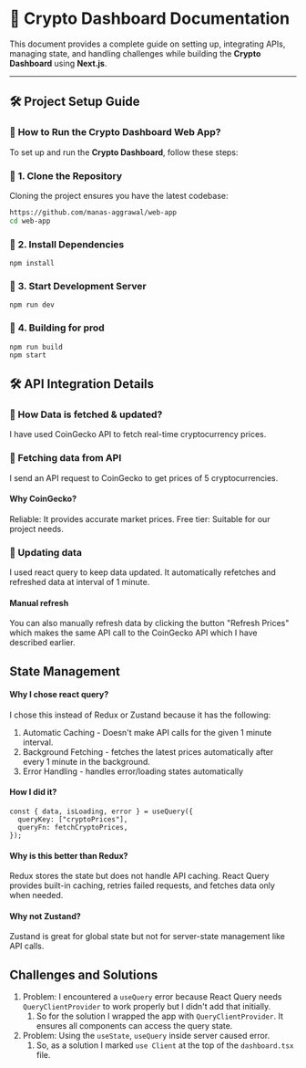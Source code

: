 # 📘 Crypto Dashboard Documentation  

This document provides a complete guide on setting up, integrating APIs, managing state, and handling challenges while building the **Crypto Dashboard** using **Next.js**.  

---

## 🛠️ Project Setup Guide  

### 📌 **How to Run the Crypto Dashboard Web App?**  

To set up and run the **Crypto Dashboard**, follow these steps:

### 🔹 **1. Clone the Repository**  
Cloning the project ensures you have the latest codebase:  
```sh
https://github.com/manas-aggrawal/web-app
cd web-app
```
### 🔹 **2. Install Dependencies** 
```
npm install
```

### 🔹 **3. Start Development Server** 
```
npm run dev
```

### 🔹 **4. Building for prod** 
```
npm run build
npm start
```

## 🛠️ API Integration Details

### 📌 How Data is fetched & updated?
I have used CoinGecko API to fetch real-time cryptocurrency prices.

### 🔹 Fetching data from API
I send an API request to CoinGecko to get prices of 5 cryptocurrencies.

#### Why CoinGecko?
Reliable: It provides accurate market prices.
Free tier: Suitable for our project needs.

### 📌 Updating data
I used react query to keep data updated. It automatically refetches and refreshed data at interval of 1 minute.

#### Manual refresh
You can also manually refresh data by clicking the button "Refresh Prices" which makes the same API call to the CoinGecko API which I have described earlier.

## State Management
#### Why I chose react query?
I chose this instead of Redux or Zustand because it has the following:
1. Automatic Caching - Doesn't make API calls for the given 1 minute interval.
2. Background Fetching - fetches the latest prices automatically after every 1 minute in the background.
3. Error Handling - handles error/loading states automatically

#### How I did it?
```
const { data, isLoading, error } = useQuery({
  queryKey: ["cryptoPrices"],
  queryFn: fetchCryptoPrices,
});
```

#### Why is this better than Redux?
Redux stores the state but does not handle API caching.
React Query provides built-in caching, retries failed requests, and fetches data only when needed.

#### Why not Zustand?
Zustand is great for global state but not for server-state management like API calls.

## Challenges and Solutions
1. Problem: I encountered a `useQuery` error because React Query needs `QueryClientProvider` to work properly but I didn't add that initially.
   1. So for the solution I wrapped the app with `QueryClientProvider`. It ensures all components can access the query state.
2. Problem: Using the `useState`, `useQuery` inside server caused error.
   1. So, as a solution I marked `use Client` at the top of the `dashboard.tsx` file.